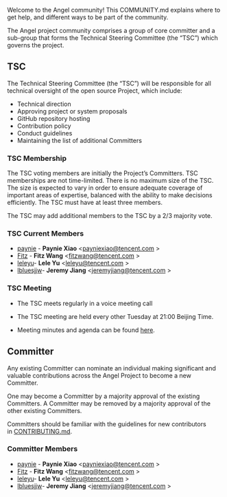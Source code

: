 Welcome to the Angel community! This COMMUNITY.md explains where to get help, and different ways to be part of the community. 

The Angel project community comprises a group of core committer and a sub-group that forms the Technical Steering Committee (the “TSC”) which governs the project.

## TSC

The Technical Steering Committee (the “TSC”) will be responsible for all technical oversight of the open source Project, which include:

- Technical direction
- Approving project or system proposals
- GitHub repository hosting
- Contribution policy
- Conduct guidelines
- Maintaining the list of additional Committers

### TSC Membership

The TSC voting members are initially the Project’s Committers. TSC memberships are not time-limited. There is no maximum size of the TSC. The size is expected to vary in order to ensure adequate coverage of important areas of expertise, balanced with the ability to make decisions efficiently. The TSC must have at least three members.

The TSC may add additional members to the TSC by a 2/3 majority vote.

### TSC Current Members

- [paynie](https://github.com/paynie) - **Paynie Xiao** <[payniexiao@tencent.com](payniexiao@tencent.com) >
- [Fitz](https://github.com/wangcaihua) - **Fitz Wang** <[fitzwang@tencent.com](fitzwang@tencent.com) >
- [leleyu](https://github.com/leleyu)- **Lele Yu** <[leleyu@tencent.com](leleyu@tencent.com) >
- [lbluesjjw](https://github.com/bluesjjw)- **Jeremy Jiang** <[jeremyjiang@tencent.com](leleyu@tencent.com) >
 
### TSC Meeting

- The TSC meets regularly in a voice meeting call

- The TSC meeting are held every other Tuesday at 21:00 Beijing Time. 
- Meeting minutes and agenda can be found [here](https://docs.google.com/document/d/1JlxAAOtvZvvf_KhVr8XQa6mUD7lkHOXlxuGruTKEukE/edit#).


## Committer

Any existing Committer can nominate an individual making significant and valuable contributions across the Angel Project to become a new Committer. 

One may become a Committer by a majority approval of the existing Committers. A Committer may be removed by a majority approval of the other existing Committers.

Committers should be familiar with the guidelines for new contributors in [CONTRIBUTING.md](https://github.com/Tencent/angel/blob/master/CONTRIBUTING.md).

### Committer Members
- [paynie](https://github.com/paynie) - **Paynie Xiao** <[payniexiao@tencent.com](payniexiao@tencent.com) >
- [Fitz](https://github.com/fitz) - **Fitz Wang** <[fitzwang@tencent.com](fitzwang@tencent.com) >
- [leleyu](https://github.com/leleyu)- **Lele Yu** <[leleyu@tencent.com](leleyu@tencent.com) >
- [lbluesjjw](https://github.com/bluesjjw)- **Jeremy Jiang** <[jeremyjiang@tencent.com](leleyu@tencent.com) >










